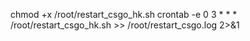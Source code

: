 chmod +x /root/restart_csgo_hk.sh
crontab -e
0 3 * * * /root/restart_csgo_hk.sh >> /root/restart_csgo.log 2>&1
